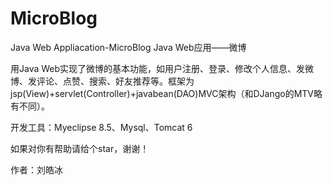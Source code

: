 # MicroBlog
Java Web Appliacation-MicroBlog   Java Web应用——微博

用Java Web实现了微博的基本功能，如用户注册、登录、修改个人信息、发微博、发评论、点赞、搜索、好友推荐等。框架为jsp(View)+servlet(Controller)+javabean(DAO)MVC架构（和DJango的MTV略有不同）。

开发工具：Myeclipse 8.5、Mysql、Tomcat 6

如果对你有帮助请给个star，谢谢！

作者：刘皓冰



